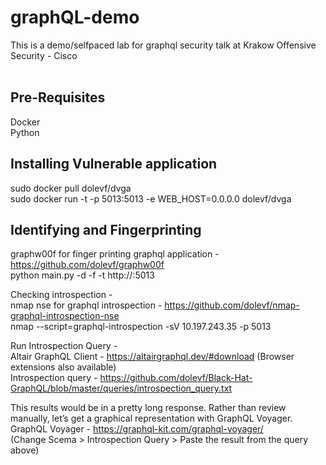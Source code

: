 # graphQL-demo<br>
This is a demo/selfpaced lab for graphql security talk at Krakow Offensive Security - Cisco<br>
<br>

## Pre-Requisites<br>
Docker <br>
Python<br>

## Installing Vulnerable application<br>
sudo docker pull dolevf/dvga<br>
sudo docker run -t -p 5013:5013 -e WEB_HOST=0.0.0.0 dolevf/dvga<br>

## Identifying and Fingerprinting <br>
graphw00f for finger printing graphql application - https://github.com/dolevf/graphw00f<br>
python main.py -d -f -t http://<IP>:5013<br>

Checking introspection - <br>
nmap nse for graphql introspection - https://github.com/dolevf/nmap-graphql-introspection-nse<br>
nmap --script=graphql-introspection -sV 10.197.243.35 -p 5013<br>

Run Introspection Query -<br>
Altair GraphQL Client - https://altairgraphql.dev/#download (Browser extensions also available)<br>
Introspection query - https://github.com/dolevf/Black-Hat-GraphQL/blob/master/queries/introspection_query.txt<br>

This results would be in a pretty long response. Rather than review manually, let’s get a graphical representation with GraphQL Voyager.<br>
GraphQL Voyager - https://graphql-kit.com/graphql-voyager/<br>
(Change Scema > Introspection Query > Paste the result from the query above)<br>
